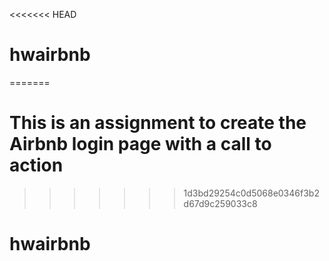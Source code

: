 <<<<<<< HEAD
# hwairbnb
=======
# This is an assignment to create the Airbnb login page with a call to action
>>>>>>> 1d3bd29254c0d5068e0346f3b2d67d9c259033c8
# hwairbnb
